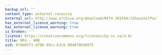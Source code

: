 ```yaml
---
backup_url: ''
content_type: external-resource
external_url: http://www.archive.org/download/MIT4.301F04/2ShauntelPoulson-ShapingTime-220k.mp4
has_external_licence_warning: true
has_external_license_warning: true
is_broken: ''
license: https://creativecommons.org/licenses/by-nc-sa/4.0/
title: MP4 - 4MB
uid: 8fbb01f1-df98-49cc-b3c6-894079026975
---
```

